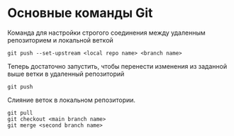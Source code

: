 
# Основные команды Git




Команда для настройки строгого соединения между удаленным репозиторием и локальной веткой
```
git push --set-upstream <local repo name> <branch name>
```
Теперь достаточно запустить, чтобы перенести изменения из заданной выше ветки в удаленный репозиторий
```
git push
```

Слияние веток в локальном репозитории.
```
git pull
git checkout <main branch name>
git merge <second branch name>
```
